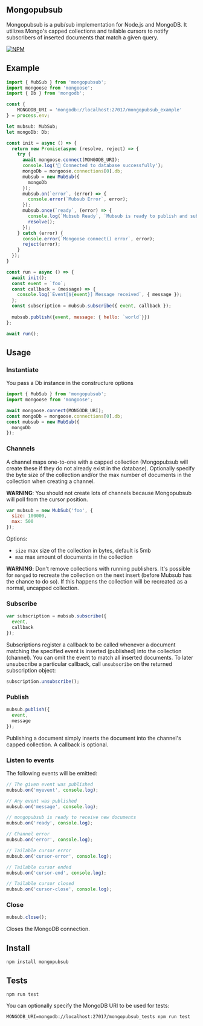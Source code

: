 ## Mongopubsub

Mongopubsub is a pub/sub implementation for Node.js and MongoDB. It utilizes Mongo's capped collections and tailable
cursors to notify subscribers of inserted documents that match a given query.

[![NPM](https://img.shields.io/npm/v/mongopubsub.svg?style=flat)](http://npm.im/mongopubsub)

## Example

```javascript
import { MubSub } from 'mongopubsub';
import mongoose from 'mongoose';
import { Db } from 'mongodb';

const {
    MONGODB_URI = 'mongodb://localhost:27017/mongopubsub_example'
} = process.env; 

let mubsub: MubSub;
let mongoDb: Db;

const init = async () => {
  return new Promise(async (resolve, reject) => {
    try {
      await mongoose.connect(MONGODB_URI);
      console.log('🎉 Connected to database successfully');
      mongoDb = mongoose.connections[0].db;
      mubsub = new MubSub({
        mongoDb
      });
      mubsub.on(`error`, (error) => {
        console.error(`Mubsub Error`, error);
      });
      mubsub.once(`ready`, (error) => {
        console.log(`Mubsub Ready`, `Mubsub is ready to publish and subscribe`);
        resolve();
      });
    } catch (error) {
      console.error(`Mongoose connect() error`, error);
      reject(error);
    }
  });
}

const run = async () => {
  await init();
  const event = `foo`;
  const callback = (message) => {
    console.log(`Event[${event}] Message received`, { message });
  };
  const subscription = mubsub.subscribe({ event, callback });
  
  mubsub.publish({event, message: { hello: `world`}})
};

await run();
```

## Usage

### Instantiate

You pass a Db instance in the constructure options
```javascript
import { MubSub } from 'mongopubsub';
import mongoose from 'mongoose';

await mongoose.connect(MONGODB_URI);
const mongoDb = mongoose.connections[0].db;
const mubsub = new MubSub({
  mongoDb
});
```

### Channels

A channel maps one-to-one with a capped collection (Mongopubsub will create these if they do not already exist in the
database). Optionally specify the byte size of the collection and/or the max number of documents in the collection when
creating a channel.

**WARNING**: You should not create lots of channels because Mongopubsub will poll from the cursor position.

```javascript
var mubsub = new MubSub('foo', {
  size: 100000,
  max: 500
});
```

Options:

- `size` max size of the collection in bytes, default is 5mb
- `max` max amount of documents in the collection

**WARNING**: Don't remove collections with running publishers. It's possible for `mongod` to recreate the collection on
the next insert (before Mubsub has the chance to do so). If this happens the collection will be recreated as a normal,
uncapped collection.

### Subscribe

```javascript
var subscription = mubsub.subscribe({
  event,
  callback
});
```

Subscriptions register a callback to be called whenever a document matching the specified event is inserted (published)
into the collection (channel). You can omit the event to match all inserted documents. To later unsubscribe a particular
callback, call `unsubscribe` on the returned subscription object:

```javascript
subscription.unsubscribe();
```

### Publish

```javascript
mubsub.publish({
  event,
  message
});
```

Publishing a document simply inserts the document into the channel's capped collection. A callback is optional.

### Listen to events

The following events will be emitted:

```javascript
// The given event was published
mubsub.on('myevent', console.log);

// Any event was published
mubsub.on('message', console.log);

// mongopubsub is ready to receive new documents
mubsub.on('ready', console.log);

// Channel error
mubsub.on('error', console.log);

// Tailable cursor error
mubsub.on('cursor-error', console.log);

// Tailable cursor ended
mubsub.on('cursor-end', console.log);

// Tailable cursor closed
mubsub.on('cursor-close', console.log);
```

### Close

```javascript
mubsub.close();
```

Closes the MongoDB connection.

## Install

    npm install mongopubsub

## Tests

    npm run test

You can optionally specify the MongoDB URI to be used for tests:

    MONGODB_URI=mongodb://localhost:27017/mongopubsub_tests npm run test
